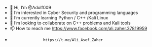 - 👋 Hi, I’m @Adolf009
- 👀 I’m interested in Cyber Security and programming languages 
- 🌱 I’m currently learning Python / C++ /Kali Linux
- 💞️ I’m looking to collaborate on C++ problems and Kali tools
- 📫 How to reach me https://www.facebook.com/ali.zaher.37819959
-                    https://t.me/Ali_Asef_Zaher

<!---
Adolf009/Adolf009 is a ✨ special ✨ repository because its `README.md` (this file) appears on your GitHub profile.
You can click the Preview link to take a look at your changes.
--->

